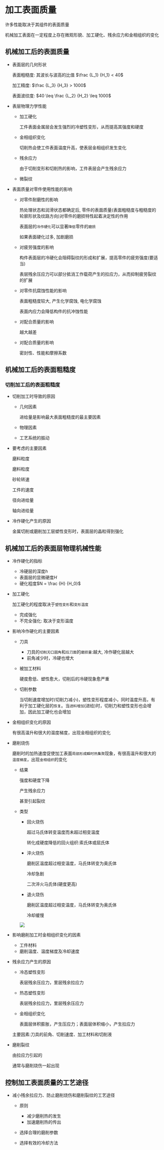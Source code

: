 # 加工表面质量

许多性能取决于其组件的表面质量

机械加工表面在一定程度上存在微观形貌、加工硬化、残余应力和金相组织的变化

## 机械加工后的表面质量

- 表面层的几何形状

  表面粗糙度: 其波长与波高的比值 $\frac {L_1} {H_1} < 40$

  加工精度: $\frac {L_3} {H_3} > 1000$

  表面波纹度: $40 \leq \frac {L_2} {H_2} \leq 1000$

- 表层物理力学性能

  - 加工硬化

    工件表面金属层会发生强烈的冷塑性变形，从而提高其强度和硬度

  - 金相组织变化

    切削热会使工件表面温度升高，使表层金相组织发生变化

  - 残余应力

    由于切削变形和切削热的影响，工件表层会产生残余应力

  - 微裂纹

- 表面质量对零件使用性能的影响

  - 对零件耐磨性的影响

    热处理状态和润滑状态都确定后, 零件的表面质量(表面粗糙度与粗糙度的轮廓形状及纹路方向)对零件的磨损特性起着决定性的作用

    表面层的`冷作硬化`可以显著`降低`零件的`磨损`

    如果表面硬化过多, 加剧磨损

  - 对疲劳强度的影响

    构件表面层的冷硬化会阻碍裂纹的形成和扩展，提高零件的疲劳强度(要适当)

    表层残余压应力可以部分抵消工作载荷产生的拉应力，从而抑制疲劳裂纹的扩展

  - 对零件抗腐蚀性能的影响

    表面粗糙度较大, 产生化学腐蚀, 电化学腐蚀

    表面内应力会降低构件的抗冲蚀性能

  - 对配合质量的影响

    越大越差

  - 对配合质量的影响

    密封性、性能和摩擦系数

## 机械加工后的表面粗糙度

### 切削加工后的表面粗糙度

- 切削加工时导致的原因

  - 几何因素

    进给量是影响最大表面粗糙度的最主要因素

  - 物理因素
  - 工艺系统的振动

- 要考虑的主要因素

  磨料粒度

  磨料粒度

  砂轮转速

  工件的速度

  径向进给量

  轴向进给量

- 冷作硬化产生的原因

  金属切削或磨削加工层塑性变形时，表面层的晶粒得到强化

## 机械加工后的表面层物理机械性能

- 冷作硬化的指标

  - 冷硬层的深度$h$
  - 表面层的显微硬度$H$
  - 硬化程度$N = \frac {H} {H_0}$

- 加工硬化

  加工硬化的程度取决于`塑性变形`和`变形温度`

  - 完成强化
  - 不完全强化: 取决于变形温度

- 影响冷作硬化的主要因素

  - 刀具

    - 刀具的`切削刃口圆角`和`后刀面`的`磨损量`:越大, 冷作硬化层越大
    - 前角减少时，冷硬也增大

  - 被加工材料

    硬度愈低、塑性愈大，切削后的冷硬现象愈严重

  - 切削参数

    当切削速度增加时(切削力减小)，塑性变形程度减小，同时温度升高，有利于加工硬化层的`恢复`。当`进料增加`(进给)时，切削力和塑性变形也会增加，因此加工硬化也会增加

- 金相组织变化的原因

  有很高温升和很大的温度梯度，出现金相组织的变化

- 磨削烧伤

  磨削时的加热速度促使加工表面`局部形成瞬时热集聚`现象，有很高温升和很大的`温度梯度`，出现`金相组织`的变化

  - 结果

    强度和硬度下降

    产生残余应力

    甚至引起裂纹

  - 类型

    - 回火烧伤

      超过马氏体转变温度而未超过相变温度

      转化成硬度降低的回火组织:索氏体或屈氏体

    - 淬火烧伤

      磨削区温度超过相变温度，马氏体转变为奥氏体

      冷却急剧

      二次淬火马氏体(硬度更高)

    - 退火烧伤

      磨削区温度超过相变温度，马氏体转变为奥氏体

      冷却缓慢

    ![](assets/2022-06-14-10-03-00.png)

- 影响磨削加工时金相组织变化的因素

  - 工件材料
  - 磨削温度、温度梯度及冷却速度

- 残余应力产生的原因

  - 冷态塑性变形

    表层残余压应力，里层残余拉应力

  - 热态塑性变形

    表层残余拉应力，里层残余压应力

  - 金相组织变化

    表面层体积膨胀，产生压应力；表面层体积缩小，产生拉应力

  主要因素:刀具的前角、切削速度、加工材料和切削液

- 磨削裂纹

  由拉应力引起的

  通常与磨削烧伤一起出现

## 控制加工表面质量的工艺途径

- 减小残余拉应力、防止磨削烧伤和磨削裂纹的工艺途径

  - 原则

    - 减少磨削热的发生
    - 加速磨削热的传出

  - 选择合理的磨削参数
  - 选择有效的冷却方法
